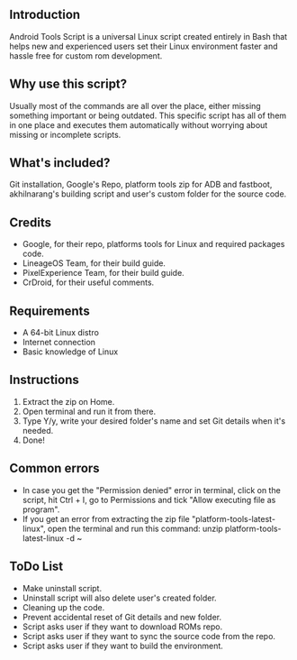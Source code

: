 ## Introduction

Android Tools Script is a universal Linux script created entirely in Bash that helps new and experienced users set their Linux environment faster and hassle free for custom rom development.

## Why use this script?

Usually most of the commands are all over the place, either missing something important or being outdated. This specific script has all of them in one place and executes them automatically without worrying about missing or incomplete scripts.

## What's included?

Git installation, Google's Repo, platform tools zip for ADB and fastboot, akhilnarang's building script and user's custom folder for the source code.

## Credits

- Google, for their repo, platforms tools for Linux and required packages code.
- LineageOS Team, for their build guide.
- PixelExperience Team, for their build guide.
- CrDroid, for their useful comments.

## Requirements

- A 64-bit Linux distro
- Internet connection
- Basic knowledge of Linux

## Instructions

1. Extract the zip on Home.
2. Open terminal and run it from there.
3. Type Y/y, write your desired folder's name and set Git details when it's needed.
4. Done!

## Common errors

- In case you get the "Permission denied" error in terminal, click on the script, hit Ctrl + I, go to Permissions and tick "Allow executing file as program".
- If you get an error from extracting the zip file "platform-tools-latest-linux", open the terminal and run this command: unzip platform-tools-latest-linux -d ~

## ToDo List

- Make uninstall script.
- Uninstall script will also delete user's created folder.
- Cleaning up the code.
- Prevent accidental reset of Git details and new folder.
- Script asks user if they want to download ROMs repo.
- Script asks user if they want to sync the source code from the repo.
- Script asks user if they want to build the environment.
